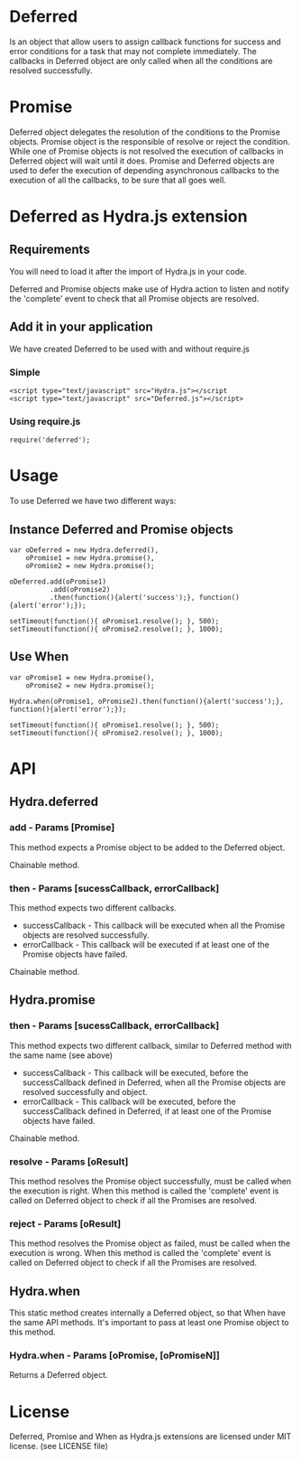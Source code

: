 # Deferred
Is an object that allow users to assign callback functions for success and error conditions for a task that may not complete immediately. The callbacks in Deferred object are only called when all the conditions are resolved successfully.
# Promise
Deferred object delegates the resolution of the conditions to the Promise objects.
Promise object is the responsible of resolve or reject the condition.
While one of Promise objects is not resolved the execution of callbacks in Deferred object will wait until it does.
Promise and Deferred objects are used to defer the execution of depending asynchronous callbacks to the execution of all the callbacks, to be sure that all goes well.
# Deferred as Hydra.js extension
## Requirements
You will need to load it after the import of Hydra.js in your code.

Deferred and Promise objects make use of Hydra.action to listen and notify the 'complete' event to check that all Promise objects are resolved.
## Add it in your application
We have created Deferred to be used with and without require.js
### Simple
	<script type="text/javascript" src="Hydra.js"></script
	<script type="text/javascript" src="Deferred.js"></script>
### Using require.js
	require('deferred');
# Usage
To use Deferred we have two different ways:
## Instance Deferred and Promise objects
	var oDeferred = new Hydra.deferred(),
		oPromise1 = new Hydra.promise(),
		oPromise2 = new Hydra.promise();

	oDeferred.add(oPromise1)
			  .add(oPromise2)
			  .then(function(){alert('success');}, function(){alert('error');});

	setTimeout(function(){ oPromise1.resolve(); }, 500);
	setTimeout(function(){ oPromise2.resolve(); }, 1000);
## Use When
	var oPromise1 = new Hydra.promise(),
		oPromise2 = new Hydra.promise();

	Hydra.when(oPromise1, oPromise2).then(function(){alert('success');}, function(){alert('error');});

	setTimeout(function(){ oPromise1.resolve(); }, 500);
	setTimeout(function(){ oPromise2.resolve(); }, 1000);

# API
## Hydra.deferred
### add - Params [Promise]
This method expects a Promise object to be added to the Deferred object.

Chainable method.
### then - Params [sucessCallback, errorCallback]
This method expects two different callbacks.

* successCallback - This callback will be executed when all the Promise objects are resolved successfully.
* errorCallback - This callback will be executed if at least one of the Promise objects have failed.

Chainable method.

## Hydra.promise
### then - Params [sucessCallback, errorCallback]
This method expects two different callback, similar to Deferred method with the same name (see above)

* successCallback - This callback will be executed, before the successCallback defined in Deferred, when all the Promise objects are resolved successfully and  object.
* errorCallback - This callback will be executed, before the successCallback defined in Deferred, if at least one of the Promise objects have failed.

Chainable method.
### resolve - Params  [oResult]
This method resolves the Promise object successfully, must be called when the execution is right.
When this method is called the 'complete' event is called on Deferred object to check if all the Promises are resolved.
### reject - Params [oResult]
This method resolves the Promise object as failed, must be called when the execution is wrong.
When this method is called the 'complete' event is called on Deferred object to check if all the Promises are resolved.
## Hydra.when
This static method creates internally a Deferred object, so that When have the same API methods. It's important to pass at least one Promise object to this method.
### Hydra.when - Params [oPromise, [oPromiseN]]
Returns a Deferred object.

# License
Deferred, Promise and When as Hydra.js extensions are licensed under MIT license. (see LICENSE file)